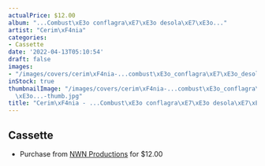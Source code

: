 ```yaml
---
actualPrice: $12.00
album: "...Combust\xE3o conflagra\xE7\xE3o desola\xE7\xE3o..."
artist: "Cerim\xF4nia"
categories:
- Cassette
date: '2022-04-13T05:10:54'
draft: false
images:
- "/images/covers/cerim\xF4nia-...combust\xE3o_conflagra\xE7\xE3o_desola\xE7\xE3o....jpg"
inStock: true
thumbnailImage: "/images/covers/cerim\xF4nia-...combust\xE3o_conflagra\xE7\xE3o_desola\xE7\
  \xE3o...-thumb.jpg"
title: "Cerim\xF4nia - ...Combust\xE3o conflagra\xE7\xE3o desola\xE7\xE3o..."
---
```


## Cassette
* Purchase from [NWN Productions](http://shop.nwnprod.com/index.php?route=product/product&path=73&product_id=22404&sort=pd.name&order=ASC) for $12.00
